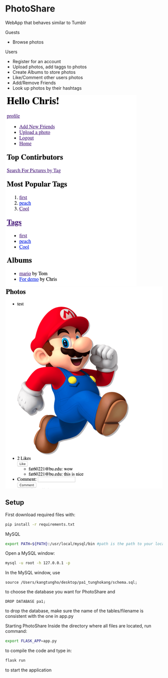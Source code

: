 # PhotoShare
WebApp that behaves similar to Tumblr

Guests
- Browse photos

Users
- Register for an account
- Upload photos, add taggs to photos
- Create Albums to store photos
- Like/Comment other users photos
- Add/Remove Friends
- Look up photos by their hashtags

![Home Page](https://github.com/dixyTW/photoshare/blob/master/Screen%20Shot%202019-12-03%20at%2010.58.03%20PM.png)
![Photos](https://github.com/dixyTW/photoshare/blob/master/Screen%20Shot%202019-12-04%20at%202.01.03%20AM.png)



## Setup
First download required files with: 
```bash
pip install -r requirements.txt
```


MySQL
```bash
export PATH=${PATH}:/usr/local/mysql/bin #path is the path to your local MySQL file, lets cmd able to call mysql by using the command below:
```
Open a MySQL window:
```bash
mysql -u root -h 127.0.0.1 -p
```
In the MySQL window, use
```MySQL
source /Users/kangtungho/desktop/pa1_tunghokang/schema.sql;
```
to choose the database you want for PhotoShare and 
```MySQL
DROP DATABASE pa1;
```
to drop the database, make sure the name of the tables/filename is consistent with the one in app.py

Starting PhotoShare
Inside the directory where all files are located, run command: 
```bash
export FLASK_APP=app.py 
```
to compile the code and type in: 
```bash
flask run 
```
to start the application
